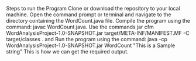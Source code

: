 Steps to run the Program
Clone or download the repository to your local machine.
Open the command prompt or terminal and navigate to the directory containing the WordCount.java file.
Compile the program using the command: javac WordCount.java.
Use the commands jar cfm WordAnalysisProject-1.0-SNAPSHOT.jar target/META-INF/MANIFEST.MF -C target/classes . and 
Run the program using the command: java -cp WordAnalysisProject-1.0-SNAPSHOT.jar WordCount "This is a Sample string"
This is how we can get the required output.
